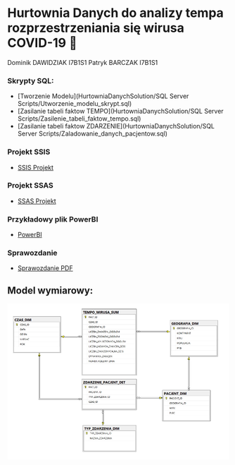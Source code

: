 # Hurtownia Danych do analizy tempa rozprzestrzeniania się wirusa COVID-19 🦠
Dominik DAWIDZIAK I7B1S1
Patryk BARCZAK I7B1S1

### Skrypty SQL:
* [Tworzenie Modelu](HurtowniaDanychSolution/SQL Server Scripts/Utworzenie_modelu_skrypt.sql)
* [Zasilanie tabeli faktow TEMPO](HurtowniaDanychSolution/SQL Server Scripts/Zasilenie_tabeli_faktow_tempo.sql)
* [Zasilanie tabeli faktow ZDARZENIE](HurtowniaDanychSolution/SQL Server Scripts/Zaladowanie_danych_pacjentow.sql)

### Projekt SSIS
* [SSIS Projekt](https://github.com/ddavid09/HurtowniaDanychCovid/tree/master/SSIS_HurtowniaDanychETL)

### Projekt SSAS
* [SSAS Projekt](https://github.com/ddavid09/HurtowniaDanychCovid/tree/master/SSAS_Kostki)

### Przykładowy plik PowerBI
* [PowerBI](https://github.com/ddavid09/HurtowniaDanychCovid/tree/master/Przyk%C5%82adowe_raporty_PowerBI)

### Sprawozdanie
* [Sprawozdanie PDF](https://github.com/ddavid09/HurtowniaDanychCovid/blob/master/Sprawozdanie.pdf)

## Model wymiarowy:
![Model bazy danych](https://github.com/ddavid09/HurtowniaDanychCovid/blob/master/Zasoby/Model.jpg)
